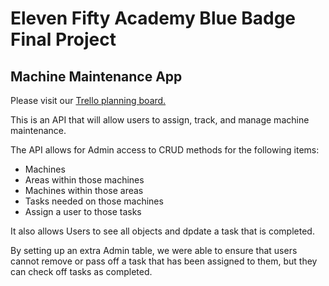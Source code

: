 # Eleven Fifty Academy Blue Badge Final Project

## Machine Maintenance App

Please visit our [Trello planning board.](https://trello.com/b/9VHzjxGe/machine-maintenance "Machine Maintenance on Trello")

This is an API that will allow users to assign, track, and manage machine maintenance.

The API allows for Admin access to CRUD methods for the following items:

* Machines
* Areas within those machines
* Machines within those areas
* Tasks needed on those machines
* Assign a user to those tasks

It also allows Users to see all objects and dpdate a task that is completed. 

By setting up an extra Admin table, we were able to ensure that users cannot remove or pass off a task that has been assigned to them, but they can check off tasks as completed.






